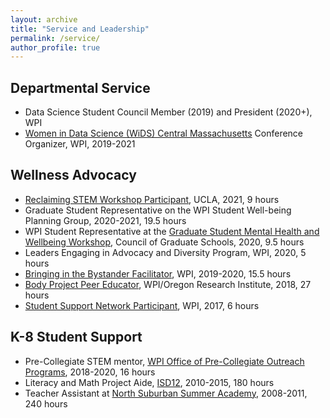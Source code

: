 ```yaml
---
layout: archive
title: "Service and Leadership"
permalink: /service/
author_profile: true
---
```


## Departmental Service
* Data Science Student Council Member (2019) and President (2020+), WPI
* [Women in Data Science (WiDS) Central Massachusetts](https://www.widscentralmass.org/) Conference Organizer, WPI, 2019-2021

## Wellness Advocacy
* [Reclaiming STEM Workshop Participant](https://reclaimingstem.wardofcode.com/), UCLA, 2021, 9 hours
* Graduate Student Representative on the WPI Student Well-being Planning Group, 2020-2021, 19.5 hours
* WPI Student Representative at the [Graduate Student Mental Health and Wellbeing Workshop](https://cgsnet.org/graduate-student-mental-health-and-wellbeing-workshop-lays-groundwork-future-action), Council of Graduate Schools, 2020, 9.5 hours
* Leaders Engaging in Advocacy and Diversity Program, WPI, 2020, 5 hours 
* [Bringing in the Bystander Facilitator](https://www.wpi.edu/news/save-offers-students-training-preventing-sexual-assault), WPI, 2019-2020, 15.5 hours
* [Body Project Peer Educator](https://www.bodyprojectcollaborative.com/), WPI/Oregon Research Institute, 2018, 27 hours
* [Student Support Network Participant](https://www.wpi.edu/student-experience/getting-involved/leadership/peer-assistance), WPI, 2017, 6 hours

## K-8 Student Support
* Pre-Collegiate STEM mentor, [WPI Office of Pre-Collegiate Outreach Programs](https://www.wpi.edu/academics/pre-collegiate), 2018-2020, 16 hours
* Literacy and Math Project Aide, [ISD12](https://www.isd12.org/), 2010-2015, 180 hours
* Teacher Assistant at [North Suburban Summer Academy](https://www.nssacademy.com/), 2008-2011, 240 hours

